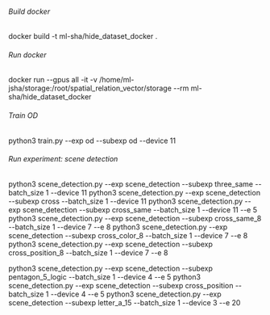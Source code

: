 
###### Build docker

docker build -t ml-sha/hide_dataset_docker .

###### Run docker

docker run --gpus all -it -v /home/ml-jsha/storage:/root/spatial_relation_vector/storage --rm ml-sha/hide_dataset_docker

###### Train OD

python3 train.py --exp od --subexp od --device 11

###### Run experiment: scene detection

python3 scene_detection.py --exp scene_detection --subexp three_same --batch_size 1 --device 11
python3 scene_detection.py --exp scene_detection --subexp cross --batch_size 1 --device 11
python3 scene_detection.py --exp scene_detection --subexp cross_same --batch_size 1 --device 11 --e 5
python3 scene_detection.py --exp scene_detection --subexp cross_same_8 --batch_size 1 --device 7 --e 8
python3 scene_detection.py --exp scene_detection --subexp cross_color_8 --batch_size 1 --device 7 --e 8
python3 scene_detection.py --exp scene_detection --subexp cross_position_8 --batch_size 1 --device 7 --e 8

python3 scene_detection.py --exp scene_detection --subexp pentagon_5_logic --batch_size 1 --device 4 --e 5
python3 scene_detection.py --exp scene_detection --subexp cross_position --batch_size 1 --device 4 --e 5
python3 scene_detection.py --exp scene_detection --subexp letter_a_15 --batch_size 1 --device 3 --e 20




